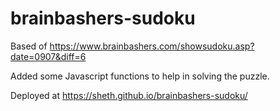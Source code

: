 # brainbashers-sudoku
Based of https://www.brainbashers.com/showsudoku.asp?date=0907&diff=6

Added some Javascript functions to help in solving the puzzle. 

Deployed at https://sheth.github.io/brainbashers-sudoku/


